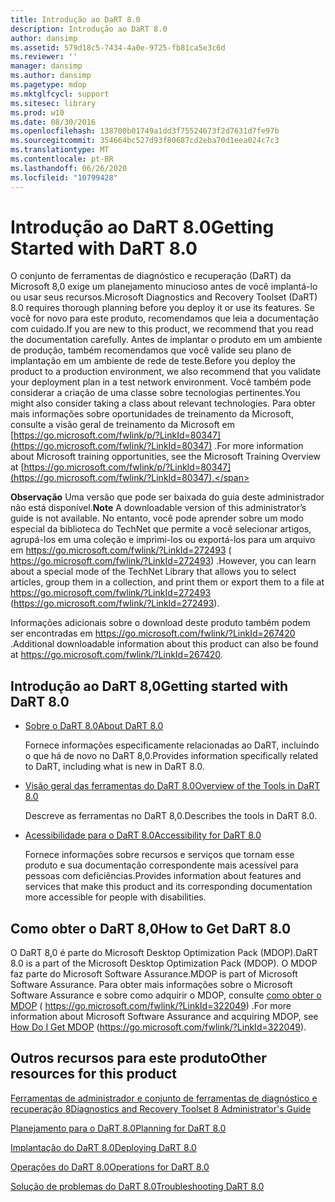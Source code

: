 ```yaml
---
title: Introdução ao DaRT 8.0
description: Introdução ao DaRT 8.0
author: dansimp
ms.assetid: 579d18c5-7434-4a0e-9725-fb81ca5e3c6d
ms.reviewer: ''
manager: dansimp
ms.author: dansimp
ms.pagetype: mdop
ms.mktglfcycl: support
ms.sitesec: library
ms.prod: w10
ms.date: 08/30/2016
ms.openlocfilehash: 138700b01749a1dd3f75524673f2d7631d7fe97b
ms.sourcegitcommit: 354664bc527d93f80687cd2eba70d1eea024c7c3
ms.translationtype: MT
ms.contentlocale: pt-BR
ms.lasthandoff: 06/26/2020
ms.locfileid: "10799428"
---
```

# <span data-ttu-id="3130b-103">Introdução ao DaRT 8.0</span><span class="sxs-lookup"><span data-stu-id="3130b-103">Getting Started with DaRT 8.0</span></span>


<span data-ttu-id="3130b-104">O conjunto de ferramentas de diagnóstico e recuperação (DaRT) da Microsoft 8,0 exige um planejamento minucioso antes de você implantá-lo ou usar seus recursos.</span><span class="sxs-lookup"><span data-stu-id="3130b-104">Microsoft Diagnostics and Recovery Toolset (DaRT) 8.0 requires thorough planning before you deploy it or use its features.</span></span> <span data-ttu-id="3130b-105">Se você for novo para este produto, recomendamos que leia a documentação com cuidado.</span><span class="sxs-lookup"><span data-stu-id="3130b-105">If you are new to this product, we recommend that you read the documentation carefully.</span></span> <span data-ttu-id="3130b-106">Antes de implantar o produto em um ambiente de produção, também recomendamos que você valide seu plano de implantação em um ambiente de rede de teste.</span><span class="sxs-lookup"><span data-stu-id="3130b-106">Before you deploy the product to a production environment, we also recommend that you validate your deployment plan in a test network environment.</span></span> <span data-ttu-id="3130b-107">Você também pode considerar a criação de uma classe sobre tecnologias pertinentes.</span><span class="sxs-lookup"><span data-stu-id="3130b-107">You might also consider taking a class about relevant technologies.</span></span> <span data-ttu-id="3130b-108">Para obter mais informações sobre oportunidades de treinamento da Microsoft, consulte a visão geral de treinamento da Microsoft em [https://go.microsoft.com/fwlink/p/?LinkId=80347](https://go.microsoft.com/fwlink/?LinkId=80347) .</span><span class="sxs-lookup"><span data-stu-id="3130b-108">For more information about Microsoft training opportunities, see the Microsoft Training Overview at [https://go.microsoft.com/fwlink/p/?LinkId=80347](https://go.microsoft.com/fwlink/?LinkId=80347).</span></span>

<span data-ttu-id="3130b-109">**Observação**  Uma versão que pode ser baixada do guia deste administrador não está disponível.</span><span class="sxs-lookup"><span data-stu-id="3130b-109">**Note** A downloadable version of this administrator’s guide is not available.</span></span> <span data-ttu-id="3130b-110">No entanto, você pode aprender sobre um modo especial da biblioteca do TechNet que permite a você selecionar artigos, agrupá-los em uma coleção e imprimi-los ou exportá-los para um arquivo em <https://go.microsoft.com/fwlink/?LinkId=272493> ( https://go.microsoft.com/fwlink/?LinkId=272493) .</span><span class="sxs-lookup"><span data-stu-id="3130b-110">However, you can learn about a special mode of the TechNet Library that allows you to select articles, group them in a collection, and print them or export them to a file at <https://go.microsoft.com/fwlink/?LinkId=272493> (https://go.microsoft.com/fwlink/?LinkId=272493).</span></span>

<span data-ttu-id="3130b-111">Informações adicionais sobre o download deste produto também podem ser encontradas em <https://go.microsoft.com/fwlink/?LinkId=267420> .</span><span class="sxs-lookup"><span data-stu-id="3130b-111">Additional downloadable information about this product can also be found at <https://go.microsoft.com/fwlink/?LinkId=267420>.</span></span>

 

## <span data-ttu-id="3130b-112">Introdução ao DaRT 8,0</span><span class="sxs-lookup"><span data-stu-id="3130b-112">Getting started with DaRT 8.0</span></span>


-   [<span data-ttu-id="3130b-113">Sobre o DaRT 8.0</span><span class="sxs-lookup"><span data-stu-id="3130b-113">About DaRT 8.0</span></span>](about-dart-80-dart-8.md)

    <span data-ttu-id="3130b-114">Fornece informações especificamente relacionadas ao DaRT, incluindo o que há de novo no DaRT 8,0.</span><span class="sxs-lookup"><span data-stu-id="3130b-114">Provides information specifically related to DaRT, including what is new in DaRT 8.0.</span></span>

-   [<span data-ttu-id="3130b-115">Visão geral das ferramentas do DaRT 8.0</span><span class="sxs-lookup"><span data-stu-id="3130b-115">Overview of the Tools in DaRT 8.0</span></span>](overview-of-the-tools-in-dart-80-dart-8.md)

    <span data-ttu-id="3130b-116">Descreve as ferramentas no DaRT 8,0.</span><span class="sxs-lookup"><span data-stu-id="3130b-116">Describes the tools in DaRT 8.0.</span></span>

-   [<span data-ttu-id="3130b-117">Acessibilidade para o DaRT 8.0</span><span class="sxs-lookup"><span data-stu-id="3130b-117">Accessibility for DaRT 8.0</span></span>](accessibility-for-dart-80-dart-8.md)

    <span data-ttu-id="3130b-118">Fornece informações sobre recursos e serviços que tornam esse produto e sua documentação correspondente mais acessível para pessoas com deficiências.</span><span class="sxs-lookup"><span data-stu-id="3130b-118">Provides information about features and services that make this product and its corresponding documentation more accessible for people with disabilities.</span></span>

## <span data-ttu-id="3130b-119">Como obter o DaRT 8,0</span><span class="sxs-lookup"><span data-stu-id="3130b-119">How to Get DaRT 8.0</span></span>


<span data-ttu-id="3130b-120">O DaRT 8,0 é parte do Microsoft Desktop Optimization Pack (MDOP).</span><span class="sxs-lookup"><span data-stu-id="3130b-120">DaRT 8.0 is a part of the Microsoft Desktop Optimization Pack (MDOP).</span></span> <span data-ttu-id="3130b-121">O MDOP faz parte do Microsoft Software Assurance.</span><span class="sxs-lookup"><span data-stu-id="3130b-121">MDOP is part of Microsoft Software Assurance.</span></span> <span data-ttu-id="3130b-122">Para obter mais informações sobre o Microsoft Software Assurance e sobre como adquirir o MDOP, consulte [como obter o MDOP](https://go.microsoft.com/fwlink/?LinkId=322049) ( https://go.microsoft.com/fwlink/?LinkId=322049) .</span><span class="sxs-lookup"><span data-stu-id="3130b-122">For more information about Microsoft Software Assurance and acquiring MDOP, see [How Do I Get MDOP](https://go.microsoft.com/fwlink/?LinkId=322049) (https://go.microsoft.com/fwlink/?LinkId=322049).</span></span>

## <a href="" id="other-resources-for-this-product-"></a><span data-ttu-id="3130b-123">Outros recursos para este produto</span><span class="sxs-lookup"><span data-stu-id="3130b-123">Other resources for this product</span></span>


[<span data-ttu-id="3130b-124">Ferramentas de administrador e conjunto de ferramentas de diagnóstico e recuperação 8</span><span class="sxs-lookup"><span data-stu-id="3130b-124">Diagnostics and Recovery Toolset 8 Administrator's Guide</span></span>](index.md)

[<span data-ttu-id="3130b-125">Planejamento para o DaRT 8.0</span><span class="sxs-lookup"><span data-stu-id="3130b-125">Planning for DaRT 8.0</span></span>](planning-for-dart-80-dart-8.md)

[<span data-ttu-id="3130b-126">Implantação do DaRT 8.0</span><span class="sxs-lookup"><span data-stu-id="3130b-126">Deploying DaRT 8.0</span></span>](deploying-dart-80-dart-8.md)

[<span data-ttu-id="3130b-127">Operações do DaRT 8.0</span><span class="sxs-lookup"><span data-stu-id="3130b-127">Operations for DaRT 8.0</span></span>](operations-for-dart-80-dart-8.md)

[<span data-ttu-id="3130b-128">Solução de problemas do DaRT 8.0</span><span class="sxs-lookup"><span data-stu-id="3130b-128">Troubleshooting DaRT 8.0</span></span>](troubleshooting-dart-80-dart-8.md)

 

 





